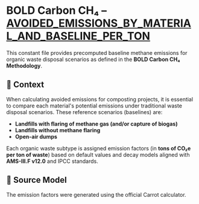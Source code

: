 # BOLD Carbon CH₄ – [AVOIDED_EMISSIONS_BY_MATERIAL_AND_BASELINE_PER_TON](./avoided-emissions.constants.ts)

This constant file provides precomputed baseline methane emissions for organic waste disposal scenarios as defined in the **BOLD Carbon CH₄ Methodology**.

## 📘 Context

When calculating avoided emissions for composting projects, it is essential to compare each material's potential emissions under traditional waste disposal scenarios. These reference scenarios (baselines) are:

- **Landfills with flaring of methane gas (and/or capture of biogas)**
- **Landfills without methane flaring**
- **Open-air dumps**

Each organic waste subtype is assigned emission factors (in **tons of CO₂e per ton of waste**) based on default values and decay models aligned with **AMS-III.F v12.0** and IPCC standards.

## 🧪 Source Model

The emission factors were generated using the official Carrot calculator.
